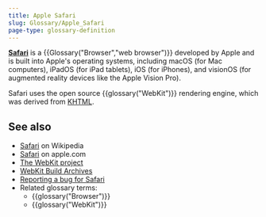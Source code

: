 ```yaml
---
title: Apple Safari
slug: Glossary/Apple_Safari
page-type: glossary-definition
---
```




[**Safari**](https://www.apple.com/safari/) is a {{Glossary("Browser","web browser")}} developed by Apple and is built into Apple's operating systems, including macOS (for Mac computers), iPadOS (for iPad tablets), iOS (for iPhones), and visionOS (for augmented reality devices like the Apple Vision Pro).

Safari uses the open source {{glossary("WebKit")}} rendering engine, which was derived from [KHTML](https://en.wikipedia.org/wiki/KHTML).

## See also

- [Safari](<https://en.wikipedia.org/wiki/Safari_(web_browser)>) on Wikipedia
- [Safari](https://www.apple.com/safari/) on apple.com
- [The WebKit project](https://webkit.org/)
- [WebKit Build Archives](https://webkit.org/build-archives/)
- [Reporting a bug for Safari](https://bugs.webkit.org/)
- Related glossary terms:
  - {{glossary("Browser")}}
  - {{glossary("WebKit")}}
